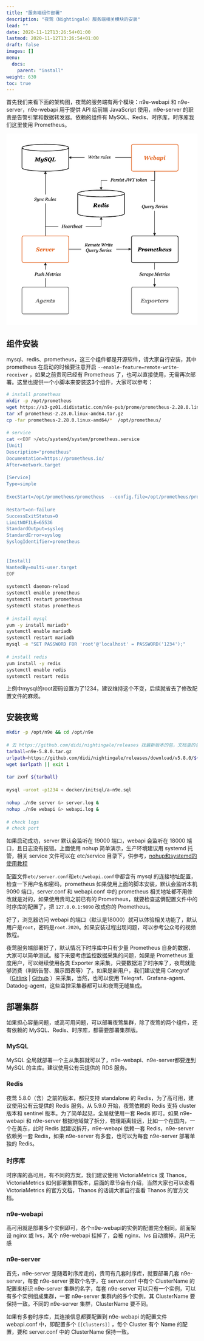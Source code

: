 ```yaml
---
title: "服务端组件部署"
description: "夜莺（Nightingale）服务端相关模块的安装"
lead: ""
date: 2020-11-12T13:26:54+01:00
lastmod: 2020-11-12T13:26:54+01:00
draft: false
images: []
menu:
  docs:
    parent: "install"
weight: 630
toc: true
---
```


首先我们来看下面的架构图，夜莺的服务端有两个模块：n9e-webapi 和 n9e-server，n9e-webapi 用于提供 API 给前端 JavaScript 使用，n9e-server 的职责是告警引擎和数据转发器。依赖的组件有 MySQL、Redis、时序库，时序库我们这里使用 Prometheus。

<img src="/images/install-standalone.png" width="600">

## 组件安装

mysql、redis、prometheus，这三个组件都是开源软件，请大家自行安装，其中 prometheus 在启动的时候要注意开启 `--enable-feature=remote-write-receiver` ，如果之前贵司已经有 Prometheus 了，也可以直接使用，无需再次部署。这里也提供一个小脚本来安装这3个组件，大家可以参考：

```bash
# install prometheus
mkdir -p /opt/prometheus
wget https://s3-gz01.didistatic.com/n9e-pub/prome/prometheus-2.28.0.linux-amd64.tar.gz -O prometheus-2.28.0.linux-amd64.tar.gz
tar xf prometheus-2.28.0.linux-amd64.tar.gz
cp -far prometheus-2.28.0.linux-amd64/*  /opt/prometheus/

# service 
cat <<EOF >/etc/systemd/system/prometheus.service
[Unit]
Description="prometheus"
Documentation=https://prometheus.io/
After=network.target

[Service]
Type=simple

ExecStart=/opt/prometheus/prometheus  --config.file=/opt/prometheus/prometheus.yml --storage.tsdb.path=/opt/prometheus/data --web.enable-lifecycle --enable-feature=remote-write-receiver --query.lookback-delta=2m 

Restart=on-failure
SuccessExitStatus=0
LimitNOFILE=65536
StandardOutput=syslog
StandardError=syslog
SyslogIdentifier=prometheus


[Install]
WantedBy=multi-user.target
EOF

systemctl daemon-reload
systemctl enable prometheus
systemctl restart prometheus
systemctl status prometheus

# install mysql
yum -y install mariadb*
systemctl enable mariadb
systemctl restart mariadb
mysql -e "SET PASSWORD FOR 'root'@'localhost' = PASSWORD('1234');"

# install redis
yum install -y redis
systemctl enable redis
systemctl restart redis
```

上例中mysql的root密码设置为了1234，建议维持这个不变，后续就省去了修改配置文件的麻烦。

## 安装夜莺

```bash
mkdir -p /opt/n9e && cd /opt/n9e

# 去 https://github.com/didi/nightingale/releases 找最新版本的包，文档里的包地址可能已经不是最新的了
tarball=n9e-5.8.0.tar.gz
urlpath=https://github.com/didi/nightingale/releases/download/v5.8.0/${tarball}
wget $urlpath || exit 1

tar zxvf ${tarball}

mysql -uroot -p1234 < docker/initsql/a-n9e.sql

nohup ./n9e server &> server.log &
nohup ./n9e webapi &> webapi.log &

# check logs
# check port
```

如果启动成功，server 默认会监听在 19000 端口，webapi 会监听在 18000 端口，且日志没有报错。上面使用 nohup 简单演示，生产环境建议用 systemd 托管，相关 service 文件可以在 etc/service 目录下，供参考，[nohup和systemd的使用教程](https://edu.51cto.com/course/31049.html)

配置文件`etc/server.conf`和`etc/webapi.conf`中都含有 mysql 的连接地址配置，检查一下用户名和密码，prometheus 如果使用上面的脚本安装，默认会监听本机 9090 端口，server.conf 和 webapi.conf 中的 prometheus 相关地址都不用修改就是对的，如果使用贵司之前已有的 Prometheus，就要检查这俩配置文件中的时序库的配置了，把 `127.0.0.1:9090` 改成你的 Prometheus。

好了，浏览器访问 webapi 的端口（默认是18000）就可以体验相关功能了，默认用户是`root`，密码是`root.2020`。如果安装过程出现问题，可以参考公众号的视频教程。

夜莺服务端部署好了，默认情况下时序库中只有少量 Prometheus 自身的数据，大家可以简单测试。接下来要考虑监控数据采集的问题，如果是 Prometheus 重度用户，可以继续使用各类 Exporter 来采集，只要数据进了时序库了，夜莺就能够消费（判断告警、展示图表等）了。如果是新用户，我们建议使用 Categraf （[Gitlink](https://www.gitlink.org.cn/flashcat/categraf) | [Github](https://github.com/flashcatcloud/categraf) ）来采集，当然，也可以使用 Telegraf、Grafana-agent、Datadog-agent，这些监控采集器都可以和夜莺无缝集成。

## 部署集群

如果担心容量问题，或高可用问题，可以部署夜莺集群，除了夜莺的两个组件，还有依赖的 MySQL、Redis、时序库，都需要部署集群版。

### MySQL

MySQL 全局就部署一个主从集群就可以了，n9e-webapi、n9e-server都要连到 MySQL 的主库。建议使用公有云提供的 RDS 服务。

### Redis

夜莺 5.8.0（含）之前的版本，都只支持 standalone 的 Redis，为了高可用，建议使用公有云提供的 Redis 服务。从 5.9.0 开始，夜莺依赖的 Redis 支持 cluster 版本和 sentinel 版本。为了简单起见，全局就使用一套 Redis 即可。如果 n9e-webapi 和 n9e-server 根据地域做了拆分，物理距离较远，比如一个在国内，一个在美东，此时 Redis 就建议拆开，n9e-webapi 依赖一套 Redis，n9e-server 依赖另一套 Redis，如果 n9e-server 有多套，也可以为每套 n9e-server 部署单独的 Redis。

### 时序库

时序库的高可用，有不同的方案，我们建议使用 VictoriaMetrics 或 Thanos，VictoriaMetrics 如何部署集群版本，后面的章节会有介绍，当然大家也可以查看 VictoriaMetrics 的官方文档，Thanos 的话请大家自行查看 Thanos 的官方文档。

### n9e-webapi

高可用就是部署多个实例即可，各个n9e-webapi的实例的配置完全相同。前面架设 nginx 或 lvs，某个 n9e-webapi 挂掉了，会被 nginx、lvs 自动摘掉，用户无感

### n9e-server

首先，n9e-server 是随着时序库走的，贵司有几套时序库，就要部署几套 n9e-server，每套 n9e-server 要取个名字，在 server.conf 中有个 ClusterName 的配置来标识 n9e-server 集群的名字，每套 n9e-server 可以只有一个实例，可以有多个实例组成集群，一套 n9e-server 集群内的多个实例，其 ClusterName 要保持一致。不同的 n9e-server 集群，ClusterName 要不同。

如果有多套时序库，其连接信息都要配置到 n9e-webapi 的配置文件 webapi.conf 中，即配置多个 `[[Clusters]]` ，每个 Cluster 有个 Name 的配置，要和 server.conf 中的 ClusterName 保持一致。

